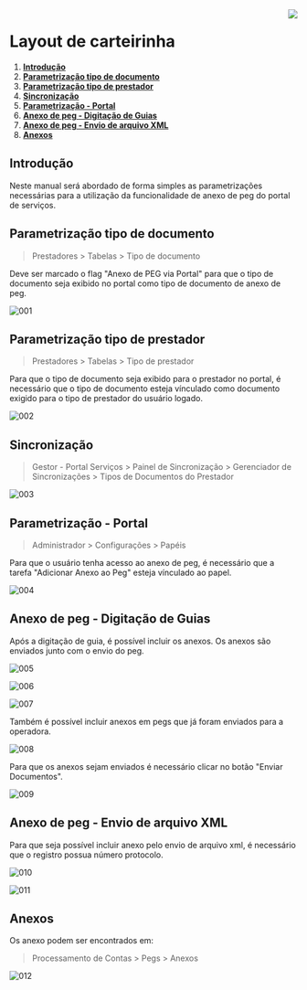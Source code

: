 <img src="../../src/images/benner_rgb.png" align="right"/>

# Layout de carteirinha

1. **[Introdução](#introdução)**
2. **[Parametrização tipo de documento](#parametrização-tipo-de-documento)**
3. **[Parametrização tipo de prestador](#parametrização-tipo-de-prestador)**
4. **[Sincronização](#sincronização)**
5. **[Parametrização - Portal](#Parametrização---Portal)**
6. **[Anexo de peg - Digitação de Guias](#Anexo-de-peg---Digitação-de-Guias)**
7. **[Anexo de peg - Envio de arquivo XML](#Anexo-de-peg---Envio-de-arquivo-XML)**
8. **[Anexos](#Anexos)**

## Introdução

Neste manual será abordado de forma simples as parametrizações necessárias para a utilização da funcionalidade de anexo de peg do portal de serviços.

## Parametrização tipo de documento

> Prestadores > Tabelas > Tipo de documento

Deve ser marcado o flag "Anexo de PEG via Portal" para que o tipo de documento seja exibido no portal como tipo de documento de anexo de peg.

![001](src/images/001.png)

## Parametrização tipo de prestador

> Prestadores > Tabelas > Tipo de prestador

Para que o tipo de documento seja exibido para o prestador no portal, é necessário que o tipo de documento esteja vínculado como documento exigido para o tipo de prestador do usuário logado.

![002](src/images/002.png)

## Sincronização

> Gestor - Portal Serviços > Painel de Sincronização > Gerenciador de Sincronizações > Tipos de Documentos do Prestador

![003](src/images/003.png)

## Parametrização - Portal

> Administrador > Configurações > Papéis

Para que o usuário tenha acesso ao anexo de peg, é necessário que a tarefa "Adicionar Anexo ao Peg" esteja vínculado ao papel.

![004](src/images/004.png)

## Anexo de peg - Digitação de Guias

Após a digitação de guia, é possível incluir os anexos. Os anexos são enviados junto com o envio do peg.

![005](src/images/005.png)

![006](src/images/006.png)

![007](src/images/007.png)

Também é possível incluir anexos em pegs que já foram enviados para a operadora.

![008](src/images/008.png)

Para que os anexos sejam enviados é necessário clicar no botão "Enviar Documentos".

![009](src/images/009.png)

## Anexo de peg - Envio de arquivo XML

Para que seja possível incluir anexo pelo envio de arquivo xml, é necessário que o registro possua número protocolo.

![010](src/images/010.png)

![011](src/images/011.png)

## Anexos

Os anexo podem ser encontrados em:

> Processamento de Contas > Pegs > Anexos

![012](src/images/012.png)